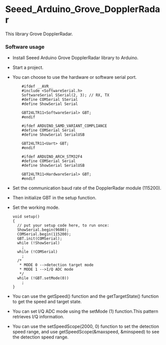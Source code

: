 # Seeed_Arduino_Grove_DopplerRadar

This library Grove DopplerRadar.

### Software usage  

- Install Seeed Arduino Grove DopplerRadar library to Arduino.  

- Start a project.  

- You can choose to use the hardware or software serial port.
  ```
      #ifdef __AVR__
      #include <SoftwareSerial.h>
      SoftwareSerial SSerial(2, 3); // RX, TX
      #define COMSerial SSerial
      #define ShowSerial Serial

      GBT24LTR11<SoftwareSerial> GBT;
      #endif

      #ifdef ARDUINO_SAMD_VARIANT_COMPLIANCE
      #define COMSerial Serial
      #define ShowSerial SerialUSB

      GBT24LTR11<Uart> GBT;
      #endif

      #ifdef ARDUINO_ARCH_STM32F4
      #define COMSerial Serial
      #define ShowSerial SerialUSB

      GBT24LTR11<HardwareSerial> GBT;
      #endif

  ```

- Set the communication baud rate of the DopplerRadar module (115200).

- Then initialize GBT in the setup function.

- Set the working mode.
  ```
  void setup()
  {
    // put your setup code here, to run once:
    ShowSerial.begin(9600);
    COMSerial.begin(115200);
    GBT.init(COMSerial);
    while (!ShowSerial)
      ;
    while (!COMSerial)
      ;
    /*
     * MODE 0 -->detection target mode
     * MODE 1 -->I/Q ADC mode
     */
    while (!GBT.setMode(0))
      ;
  }
  
  ```
  
- You can use the getSpeed() function and the getTargetState() function to get the speed and target state.

- You can set I/Q ADC mode using the setMode (1) function.This pattern retrieves I/Q information.

- You can use the setSpeedScope(2000, 0) function to set the detection speed range, and use getSpeedScope(&maxspeed, &minspeed) to see the detection speed range.
